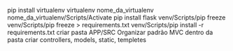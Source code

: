 pip install virtualenv
virtualenv nome_da_virtualenv
nome_da_virtualenv/Scripts/Activate
pip install flask
venv/Scripts/pip freeze
venv/Scripts/pip freeze > requirements.txt
venv/Scripts/pip install -r requirements.txt
criar pasta APP/SRC
Organizar padrão MVC dentro da pasta
criar controllers, models, static, templetes
